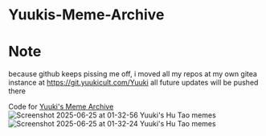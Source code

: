 # Yuukis-Meme-Archive

# Note
because github keeps pissing me off, i moved all my repos at my own gitea instance at 
https://git.yuukicult.com/Yuuki
all future updates will be pushed there

Code for [Yuuki's Meme Archive](https://yuukieatsyou.neocities.org/)
![Screenshot 2025-06-25 at 01-32-56 Yuuki's Hu Tao memes](https://github.com/user-attachments/assets/f5b9260c-fa86-4d3c-90bc-e1c8a6ae7edd)
![Screenshot 2025-06-25 at 01-32-24 Yuuki's Hu Tao memes](https://github.com/user-attachments/assets/b4d96174-a595-44a8-9346-46ac67cdb564)
